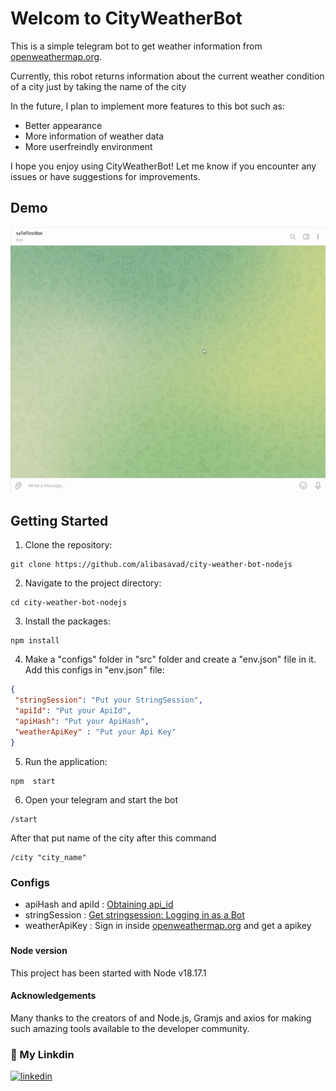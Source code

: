 
# Welcom to CityWeatherBot

This is a simple telegram bot to get weather information from [openweathermap.org](https://openweathermap.org/).

Currently, this robot returns information about the current weather condition of a city just by taking the name of the city

In the future, I plan to implement more features to this bot such as:
- Better appearance
- More information of weather data
- More userfreindly environment

I hope you enjoy using CityWeatherBot! Let me know if you encounter any issues or have suggestions for improvements.
## Demo

![Demo GIF](https://github.com/alibasavad/city-weather-bot-nodejs/raw/develope/public/ezgif-3-d468906f05.gif)

## Getting Started

1. Clone the repository:
```clone
git clone https://github.com/alibasavad/city-weather-bot-nodejs
```
2. Navigate to the project directory:
```navigate
cd city-weather-bot-nodejs
```
3. Install the packages:
```package
npm install
```
4. Make a "configs" folder in "src" folder and create a "env.json" file in it. Add this configs in "env.json" file:
```JSON
{
 "stringSession": "Put your StringSession",    
 "apiId": "Put your ApiId",                  
 "apiHash": "Put your ApiHash",          
 "weatherApiKey" : "Put your Api Key"  
}
```

5. Run the application:
```run
npm  start
```

6. Open your telegram and start the bot
```start
/start
```
After that put name of the city after this command
```city
/city "city_name" 
```
### Configs
- apiHash and apiId : [Obtaining api_id](https://core.telegram.org/api/obtaining_api_id#:~:text=Log%20in%20to%20your%20Telegram%20core%3A%20https%3A%2F%2Fmy.telegram.org.%20Go,api_id%20and%20api_hash%20parameters%20required%20for%20user%20authorization.)
- stringSession : [Get stringsession: Logging in as a Bot](https://gram.js.org/getting-started/authorization#logging-in-as-a-bot)
- weatherApiKey : Sign in inside [openweathermap.org](https://openweathermap.org/) and get a apikey

###
#### Node version

This project has been started with Node v18.17.1

#### Acknowledgements

Many thanks to the creators of and Node.js, Gramjs and axios for making such amazing tools available to the developer community.

### 🔗 My Linkdin
[![linkedin](https://img.shields.io/badge/linkedin-0A66C2?style=for-the-badge&logo=linkedin&logoColor=white)](https://www.linkedin.com/in/ali-basavad-3a6871204/)
